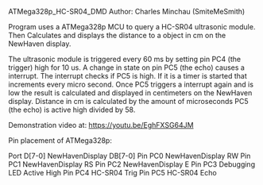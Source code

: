  ATMega328p_HC-SR04_DMD
Author: Charles Minchau (SmiteMeSmith)

Program uses a ATMega328p MCU to query a HC-SR04 ultrasonic module. Then Calculates and displays the distance to a object in cm on the NewHaven display.
 
 The ultrasonic module is triggered every 60 ms by setting pin PC4 (the trigger) high for 10 us. A change in state on pin PC5 (the echo)
 causes a interrupt. The interrupt checks if PC5 is high. If it is a timer is started that increments every micro second. Once PC5 triggers a
 interrupt again and is low the result is calculated and displayed in centimeters on the NewHaven display. Distance in cm is calculated
 by the amount of microseconds PC5 (the echo) is active high divided by 58.
 
 Demonstration video at: https://youtu.be/EghFXSG64JM
 
 Pin placement of ATMega328p:
 
  Port D[7-0]		NewHavenDisplay DB[7-0]
  Pin PC0				NewHavenDisplay RW
  Pin PC1				NewHavenDisplay RS
  Pin PC2				NewHavenDisplay E
  Pin PC3				Debugging LED Active High
  Pin PC4				HC-SR04 Trig
  Pin PC5				HC-SR04 Echo
